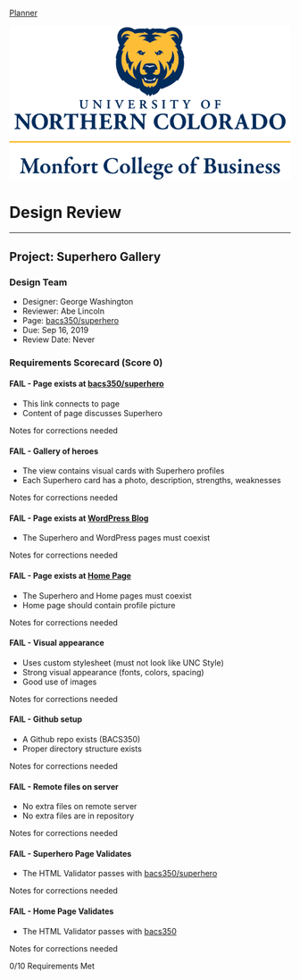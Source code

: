 [Planner](/bacs350/planner)

![Bear Logo](unc.png)


# Design Review

---

## Project: Superhero Gallery

### Design Team
* Designer: George Washington
* Reviewer: Abe Lincoln
* Page: [bacs350/superhero](https://unco-bacs.org/bacs350/superhero)
* Due: Sep 16, 2019
* Review Date: Never


### Requirements Scorecard (Score 0)

#### FAIL - Page exists at [bacs350/superhero](https://unco-bacs.org/bacs350/superhero)

* This link connects to page
* Content of page discusses Superhero

Notes for corrections needed


#### FAIL - Gallery of heroes

* The view contains visual cards with Superhero profiles
* Each Superhero card has a photo, description, strengths, weaknesses

Notes for corrections needed


#### FAIL - Page exists at [WordPress Blog](https://unco-bacs.org)

* The Superhero and WordPress pages must coexist

Notes for corrections needed


#### FAIL - Page exists at [Home Page](https://unco-bacs.org/bacs350)

* The Superhero and Home pages must coexist
* Home page should contain profile picture

Notes for corrections needed


#### FAIL - Visual appearance

* Uses custom stylesheet (must not look like UNC Style)
* Strong visual appearance (fonts, colors, spacing)
* Good use of images

Notes for corrections needed


#### FAIL - Github setup

* A Github repo exists (BACS350)
* Proper directory structure exists

Notes for corrections needed


#### FAIL - Remote files on server

* No extra files on remote server
* No extra files are in repository

Notes for corrections needed


#### FAIL - Superhero Page Validates

* The HTML Validator passes with [bacs350/superhero](https://unco-bacs.org/bacs350/superhero)

Notes for corrections needed


#### FAIL - Home Page Validates

* The HTML Validator passes with [bacs350](https://unco-bacs.org/bacs350)

Notes for corrections needed


    
0/10 Requirements Met 

